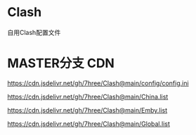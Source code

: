 # Clash
自用Clash配置文件
# MASTER分支 CDN
https://cdn.jsdelivr.net/gh/7hree/Clash@main/config/config.ini

https://cdn.jsdelivr.net/gh/7hree/Clash@main/China.list

https://cdn.jsdelivr.net/gh/7hree/Clash@main/Emby.list

https://cdn.jsdelivr.net/gh/7hree/Clash@main/Global.list
